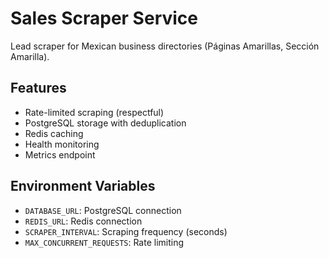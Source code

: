 # Sales Scraper Service

Lead scraper for Mexican business directories (Páginas Amarillas, Sección Amarilla).

## Features
- Rate-limited scraping (respectful)
- PostgreSQL storage with deduplication
- Redis caching
- Health monitoring
- Metrics endpoint

## Environment Variables
- `DATABASE_URL`: PostgreSQL connection
- `REDIS_URL`: Redis connection  
- `SCRAPER_INTERVAL`: Scraping frequency (seconds)
- `MAX_CONCURRENT_REQUESTS`: Rate limiting
